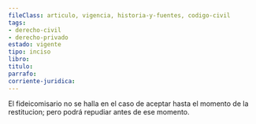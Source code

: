```yaml
---
fileClass: articulo, vigencia, historia-y-fuentes, codigo-civil
tags:
- derecho-civil
- derecho-privado
estado: vigente
tipo: inciso
libro:
titulo:
parrafo:
corriente-juridica:
---
```

El fideicomisario no se halla en el caso de aceptar hasta el momento de la restitucion; pero podrá repudiar antes de ese momento.